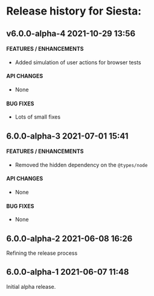 # Release history for Siesta:

## v6.0.0-alpha-4        2021-10-29 13:56

#### FEATURES / ENHANCEMENTS

- Added simulation of user actions for browser tests

#### API CHANGES

- None

#### BUG FIXES

- Lots of small fixes


## 6.0.0-alpha-3        2021-07-01 15:41

#### FEATURES / ENHANCEMENTS

- Removed the hidden dependency on the `@types/node`

#### API CHANGES

- None

#### BUG FIXES

- None


## 6.0.0-alpha-2        2021-06-08 16:26

Refining the release process


## 6.0.0-alpha-1        2021-06-07 11:48

Initial alpha release.

